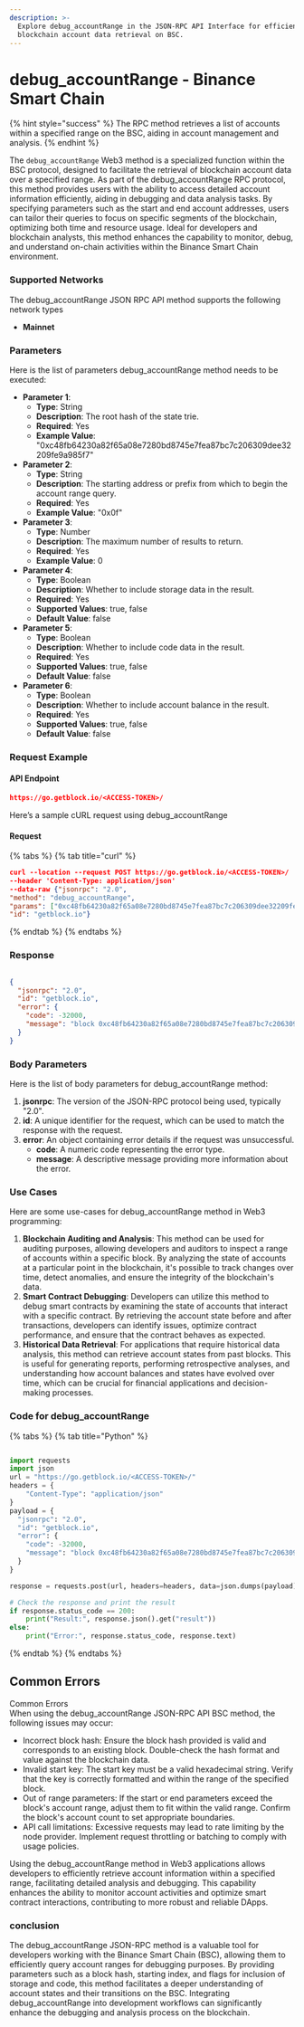 ```yaml
---
description: >-
  Explore debug_accountRange in the JSON-RPC API Interface for efficient
  blockchain account data retrieval on BSC.
---
```


# debug\_accountRange - Binance Smart Chain

{% hint style="success" %}
The RPC method retrieves a list of accounts within a specified range on the BSC, aiding in account management and analysis.
{% endhint %}

The `debug_accountRange` Web3 method is a specialized function within the BSC protocol, designed to facilitate the retrieval of blockchain account data over a specified range. As part of the debug\_accountRange RPC protocol, this method provides users with the ability to access detailed account information efficiently, aiding in debugging and data analysis tasks. By specifying parameters such as the start and end account addresses, users can tailor their queries to focus on specific segments of the blockchain, optimizing both time and resource usage. Ideal for developers and blockchain analysts, this method enhances the capability to monitor, debug, and understand on-chain activities within the Binance Smart Chain environment.

### Supported Networks

The debug\_accountRange JSON RPC API method supports the following network types

* **Mainnet**

### Parameters

Here is the list of parameters debug\_accountRange method needs to be executed:

* **Parameter 1**:
  * **Type**: String
  * **Description**: The root hash of the state trie.
  * **Required**: Yes
  * **Example Value**: "0xc48fb64230a82f65a08e7280bd8745e7fea87bc7c206309dee32209fe9a985f7"
* **Parameter 2**:
  * **Type**: String
  * **Description**: The starting address or prefix from which to begin the account range query.
  * **Required**: Yes
  * **Example Value**: "0x0f"
* **Parameter 3**:
  * **Type**: Number
  * **Description**: The maximum number of results to return.
  * **Required**: Yes
  * **Example Value**: 0
* **Parameter 4**:
  * **Type**: Boolean
  * **Description**: Whether to include storage data in the result.
  * **Required**: Yes
  * **Supported Values**: true, false
  * **Default Value**: false
* **Parameter 5**:
  * **Type**: Boolean
  * **Description**: Whether to include code data in the result.
  * **Required**: Yes
  * **Supported Values**: true, false
  * **Default Value**: false
* **Parameter 6**:
  * **Type**: Boolean
  * **Description**: Whether to include account balance in the result.
  * **Required**: Yes
  * **Supported Values**: true, false
  * **Default Value**: false

### Request Example

#### API Endpoint

```json
https://go.getblock.io/<ACCESS-TOKEN>/
```

Here’s a sample cURL request using debug\_accountRange

#### Request

{% tabs %}
{% tab title="curl" %}
```json
curl --location --request POST https://go.getblock.io/<ACCESS-TOKEN>/
--header 'Content-Type: application/json' 
--data-raw {"jsonrpc": "2.0",
"method": "debug_accountRange",
"params": ["0xc48fb64230a82f65a08e7280bd8745e7fea87bc7c206309dee32209fe9a985f7", "0x0f", 0, false, false, false],
"id": "getblock.io"}
```
{% endtab %}
{% endtabs %}

### Response

```json

{
  "jsonrpc": "2.0",
  "id": "getblock.io",
  "error": {
    "code": -32000,
    "message": "block 0xc48fb64230a82f65a08e7280bd8745e7fea87bc7c206309dee32209fe9a985f7 not found"
  }
}

```

### Body Parameters

Here is the list of body parameters for debug\_accountRange method:

1. **jsonrpc**: The version of the JSON-RPC protocol being used, typically "2.0".
2. **id**: A unique identifier for the request, which can be used to match the response with the request.
3. **error**: An object containing error details if the request was unsuccessful.
   * **code**: A numeric code representing the error type.
   * **message**: A descriptive message providing more information about the error.

### Use Cases

Here are some use-cases for debug\_accountRange method in Web3 programming:

1. **Blockchain Auditing and Analysis**: This method can be used for auditing purposes, allowing developers and auditors to inspect a range of accounts within a specific block. By analyzing the state of accounts at a particular point in the blockchain, it's possible to track changes over time, detect anomalies, and ensure the integrity of the blockchain's data.
2. **Smart Contract Debugging**: Developers can utilize this method to debug smart contracts by examining the state of accounts that interact with a specific contract. By retrieving the account state before and after transactions, developers can identify issues, optimize contract performance, and ensure that the contract behaves as expected.
3. **Historical Data Retrieval**: For applications that require historical data analysis, this method can retrieve account states from past blocks. This is useful for generating reports, performing retrospective analyses, and understanding how account balances and states have evolved over time, which can be crucial for financial applications and decision-making processes.

### Code for debug\_accountRange

{% tabs %}
{% tab title="Python" %}
```python

import requests
import json
url = "https://go.getblock.io/<ACCESS-TOKEN>/"
headers = {
    "Content-Type": "application/json"
}
payload = {
  "jsonrpc": "2.0",
  "id": "getblock.io",
  "error": {
    "code": -32000,
    "message": "block 0xc48fb64230a82f65a08e7280bd8745e7fea87bc7c206309dee32209fe9a985f7 not found"
  }
}

response = requests.post(url, headers=headers, data=json.dumps(payload))

# Check the response and print the result
if response.status_code == 200:
    print("Result:", response.json().get("result"))
else:
    print("Error:", response.status_code, response.text)

```
{% endtab %}
{% endtabs %}

## Common Errors

Common Errors\
When using the debug\_accountRange JSON-RPC API BSC method, the following issues may occur:

* Incorrect block hash: Ensure the block hash provided is valid and corresponds to an existing block. Double-check the hash format and value against the blockchain data.
* Invalid start key: The start key must be a valid hexadecimal string. Verify that the key is correctly formatted and within the range of the specified block.
* Out of range parameters: If the start or end parameters exceed the block's account range, adjust them to fit within the valid range. Confirm the block's account count to set appropriate boundaries.
* API call limitations: Excessive requests may lead to rate limiting by the node provider. Implement request throttling or batching to comply with usage policies.

Using the debug\_accountRange method in Web3 applications allows developers to efficiently retrieve account information within a specified range, facilitating detailed analysis and debugging. This capability enhances the ability to monitor account activities and optimize smart contract interactions, contributing to more robust and reliable DApps.

### conclusion

The debug\_accountRange JSON-RPC method is a valuable tool for developers working with the Binance Smart Chain (BSC), allowing them to efficiently query account ranges for debugging purposes. By providing parameters such as a block hash, starting index, and flags for inclusion of storage and code, this method facilitates a deeper understanding of account states and their transitions on the BSC. Integrating debug\_accountRange into development workflows can significantly enhance the debugging and analysis process on the blockchain.
